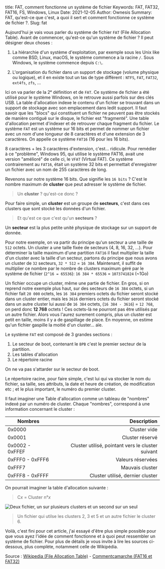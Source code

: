 title: FAT, comment fonctionne un système de fichier
Keywords: FAT, FAT32, FAT16, FS, Windows, Linux
Date: 2021-12-05
Author: Ownesis
Summary: FAT, qu'est-ce que c'est, a quoi il sert et comment fonctionne ce système de fichier ?.
Slug: fat

Aujourd'hui je vais vous parler du système de fichier `FAT` (File Allocation Table).
Avant de commencer, qu'est-ce qu'un système de fichier ?
Il peut désigner deux choses :

1. La hiérarchie d'un système d'exploitation, par exemple sous les Unix like comme BSD, Linux, macOS, le système commence a la racine `/`.
Sous Windows, le système commence depuis `C:\`.

2. L'organisation du fichier dans un support de stockage (volume physique ou logique), et il en existe tout un tas de type différent : `NTFS`, `FAT`, `FAT32`, `ext4fs`, `zfs`, ...

Ici on va parler de la 2ᵉ définition et de `FAT`.
Ce système de fichier a été utilisé pour le système Windows, on le retrouve aussi parfois sur des clés USB.
La table d'allocation indexe le contenu d'un fichier se trouvant dans un support de stockage avec son emplacement dans ledit support.
Il faut savoir que les "blocs" qui constituent un fichier ne peuvent pas être stockés de manière contiguë sur le disque, le fichier est "fragmenté". Une table d'allocation permet d'indexer et de retrouver chaque fragment du fichier.
Le système `FAT` est un système sur 16 bits et permet de nommer un fichier avec un nom d'une longueur de 8 caractères et d'une extension de 3 caractères. On appelle ce système `FAT16` (16 pour les 16 bits).

8 caractères + les 3 caractères d'extension, c'est... ridicule. Pour remédier à ce "problème", Windows 95, qui utilise le système FAT16, avait une version "amélioré" de celle ci, le `VFAT` (Virtual FAT).
Ce système contrairement au `FAT16`, était un système 32 bits et permettait d'enregistrer un fichier avec un nom de 255 caractères de long.

Revenons sur notre système 16 bits. Que signifie les `16 bits` ? C'est le nombre maximum de **cluster** que peut adresser le système de fichier.

> Un **cluster** ? qu'est-ce donc ?

Pour faire simple, un **cluster** est un groupe de **secteurs**, c'est dans ces clusters que sont stocké les données d'un fichier.

> Et qu'est ce que c'est qu'un **secteurs** ? 

Un **secteur** est la plus petite unité physique de stockage sur un support de donnée.

Pour notre exemple, on va partir du principe qu'un secteur a une taille de `512` octets.
Un cluster a une taille fixée de secteurs (4, 8, 16, 32, ...).
Pour déterminer la taille maximum d'une partition `FAT16` il faut multiplier la taille d'un cluster avec la taille d'un secteur, partons du principe que nous avons un cluster de `32` secteurs, `32 * 512` = `16 384`.
Maintenant, il suffit de multiplier ce nombre par le nombre de clusters maximum géré par le système de fichier (`2^16 = 65536`):
`16 384 * 65536` = `1073741824` (~1Go)

Un fichier occupe un cluster, même une partie de fichier. En gros, si on reprend notre exemple plus haut, sur des secteurs de `16 384` octets, si un fichier fait `20 000` octets, les `16 384` premiers octets du fichier seront stocké dans un cluster entier, mais les `3616` derniers octets du fichier seront stocké dans un autre cluster lui aussi de `16 384` octets, (`16 384 - 3616`)  = `12 768`, on perd donc **12 768** octets !
Ces octets-là ne pourront pas être utilisés par un autre fichier. Alors vous l'aurez surement compris, plus un cluster est petit en taille, moins il y a de gaspillage de place.
En moyenne, on estime qu'un fichier gaspille la moitié d'un cluster... aïe.


Le système `FAT` est composé de 3 grandes sections :

1. Le secteur de boot, contenant le `BPB` c'est le premier secteur de la partition.
2. Les tables d'allocation
3. Le répertoire racine

On ne va pas s'attarder sur le secteur de boot.

Le répertoire racine, pour faire simple, c'est lui qui va stocker le nom du fichier, sa taille, ses attributs, la date et heure de création, de modification etc ; et le plus important, le numéro du premier cluster.

Il faut imaginer une Table d'allocation comme un tableau de "nombres" indexé par un numéro de cluster.
Chaque "nombres", correspond à une information concernant le cluster :

| Nombres         | Description                                      |
| --------------- |-------------------------------------------------:|
| 0x0000          | Cluster vide                                     |
| 0x0001          | Cluster réservé                                  |
| 0x0002 - 0xFFEF | Cluster utilisé, pointant vers le cluster suivant | 
| 0xFFF0 - 0xFFF6 | Valeurs réservées                                | 
| 0xFFF7          | Mauvais cluster                                  | 
| 0xFFF8 - 0xFFFF | Cluster utilisé, dernier cluster                  | 

On pourrait imaginer la table d'allocation suivante :
> C*x* = Cluster n°*x*

![Deux fichier, un sur plusieurs clusters et un second sur un seul](/static/img/fat/fat.png)

> Un fichier qui utilse les clusters 2, 3 et 5 et un autre fichier le cluster 6.

Voilà, c'est fini pour cet article, j'ai essayé d'être plus simple possible pour que vous ayez l'idée de comment fonctionne et à quoi peut ressembler un système de fichier.
Pour plus de détails je vous invite à lire les sources ci-dessous, plus complète, notamment celle de Wikipédia.

Source : [Wikipedia (File Allocation Table)](https://fr.wikipedia.org/wiki/File_Allocation_Table) - [Commentcamarche (FAT16 et FAT32)](https://www.commentcamarche.net/contents/1016-fat16-et-fat32)
